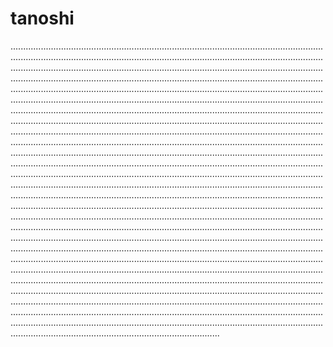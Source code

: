 # tanoshi
.......................................................................................................................................................................................................................................................................................................................................................................................................................................................................................................................................................................................................................................................................................................................................................................................................................................................................................................................................................................................................................................................................................................................................................................................................................................................................................................................................................................................................................................................................................................................................................................................................................................................................................................................................................................................................................................................................................................................................................................................................................................................................................................................................................................................................................................................................................................................................................................................................................................................................................................................................................................................................................................................................................................................................................................................................................................................................................................................................................................................................................................................................................................................................................................................................................................................................................................................................................................................................................................................................................................................................................................